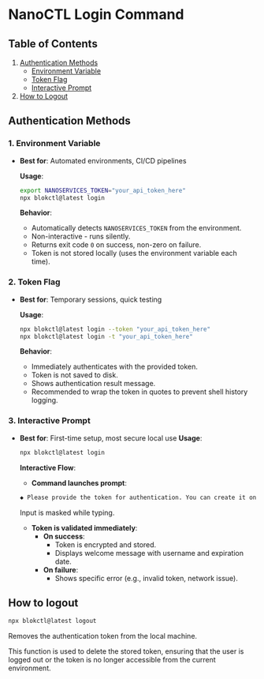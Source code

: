 # NanoCTL Login Command

## Table of Contents

1. [Authentication Methods](#authentication-methods)  
    - [Environment Variable](#1-environment-variable)  
    - [Token Flag](#2-token-flag)  
    - [Interactive Prompt](#3-interactive-prompt)  
2. [How to Logout](#how-to-logout)  

## Authentication Methods

### 1. Environment Variable
   - **Best for**: Automated environments, CI/CD pipelines

        **Usage**:
        ```bash
        export NANOSERVICES_TOKEN="your_api_token_here"
        npx blokctl@latest login
        ```

        **Behavior**:
        - Automatically detects `NANOSERVICES_TOKEN` from the environment.
        - Non-interactive - runs silently.
        - Returns exit code `0` on success, non-zero on failure.
        - Token is not stored locally (uses the environment variable each time).
        
### 2. Token Flag
   - **Best for**: Temporary sessions, quick testing

        **Usage**:
        ```bash
        npx blokctl@latest login --token "your_api_token_here"
        npx blokctl@latest login -t "your_api_token_here"
        ```

        **Behavior**:
        - Immediately authenticates with the provided token.
        - Token is not saved to disk.
        - Shows authentication result message.
        - Recommended to wrap the token in quotes to prevent shell history logging.

### 3. Interactive Prompt
  - **Best for**: First-time setup, most secure local use
    **Usage**:
    ```bash
    npx blokctl@latest login
    ```

    **Interactive Flow**:
    - **Command launches prompt**:
    ```bash
    ◆ Please provide the token for authentication. You can create it on https://atomic.deskree.com/auth/access/token █
    ```
    Input is masked while typing.
    - **Token is validated immediately**:
        - **On success**:
            - Token is encrypted and stored.
            - Displays welcome message with username and expiration date.
        - **On failure**:
            - Shows specific error (e.g., invalid token, network issue).


## How to logout

```bash
npx blokctl@latest logout
```

Removes the authentication token from the local machine.

This function is used to delete the stored token, ensuring that 
the user is logged out or the token is no longer accessible 
from the current environment.